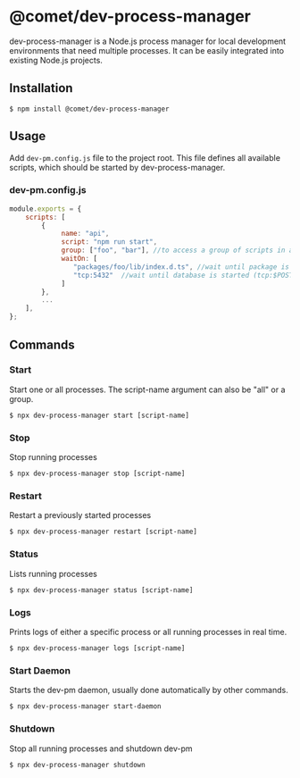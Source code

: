 # @comet/dev-process-manager

dev-process-manager is a Node.js process manager for local development environments that need multiple processes. It can be easily integrated into existing Node.js projects.

## Installation

```console
$ npm install @comet/dev-process-manager
```

## Usage

Add `dev-pm.config.js` file to the project root.
This file defines all available scripts, which should be started by dev-process-manager.

### dev-pm.config.js

```javascript
module.exports = {
    scripts: [
        {
             name: "api",
             script: "npm run start",
             group: ["foo", "bar"], //to access a group of scripts in all commands
             waitOn: [
                "packages/foo/lib/index.d.ts", //wait until package is built
                "tcp:5432"  //wait until database is started (tcp:$POSTGRESQL_PORT is also supported)
             ]
        },
        ...
    ],
};

```

## Commands

### Start

Start one or all processes. The script-name argument can also be "all" or a group.

```console
$ npx dev-process-manager start [script-name]
```

### Stop

Stop running processes

```console
$ npx dev-process-manager stop [script-name]
```

### Restart

Restart a previously started processes

```console
$ npx dev-process-manager restart [script-name]
```

### Status

Lists running processes

```console
$ npx dev-process-manager status [script-name]
```

### Logs

Prints logs of either a specific process or all running processes in real time.

```console
$ npx dev-process-manager logs [script-name]
```

### Start Daemon

Starts the dev-pm daemon, usually done automatically by other commands.

```console
$ npx dev-process-manager start-daemon
```

### Shutdown

Stop all running processes and shutdown dev-pm

```console
$ npx dev-process-manager shutdown
```
